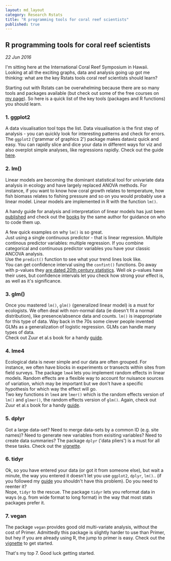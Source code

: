 ```yaml
---
layout: md_layout
category: Research Rstats
title: "R programming tools for coral reef scientists"
published: true  
---
```


## R programming tools for coral reef scientists

*22 Jun 2016*

I'm sitting here at the International Coral Reef Symposium in Hawaii. Looking at all the exciting graphs, data and analysis going up got me thinking: what are the key Rstats tools coral reef scientists should learn?  

Starting out with Rstats can be overwhelming because there are so many tools and packages available (but check out some of the free courses on [my page](http://www.seascapemodels.org/Rstats/index.html#page_content)). So here is a quick list of the key tools (packages and R functions) you should learn.

### 1. ggplot2  
A data visualisation tool tops the list. Data visualisation is the first step of analysis - you can quickly look for interesting patterns and check for errors. The `ggplot2` ('grammar of graphics 2') package makes dataviz quick and easy. You can rapidly slice and dice your data in different ways for viz and also overplot simple analyses, like regressions rapidly. Check out the guide [here](http://ggplot2.org/).  

### 2. lm()  
Linear models are becoming the dominant statistical tool for univariate data analysis in ecology and have largely replaced ANOVA methods. For instance, if you want to know how coral growth relates to temperature, how fish biomass relates to fishing pressure and so on you would probably use a linear model. Linear models are implemented in R with the function `lm()`.

A handy guide for analysis and interpretation of linear models has just been [published](http://onlinelibrary.wiley.com/doi/10.1111/2041-210X.12577/full) and check out the [books](http://www.springer.com/us/book/9780387874579) by the same author for guidance on who to code them up.  

A few quick examples on why `lm()` is so great.  
Just using a single continuous predictor - that is linear regression. Multiple continous predictor variables: multiple regression. If you combine categorical and continuous predictor variables you have your classic ANCOVA analysis.  
Use the `predict()` function to see what your trend lines look like.  
You can get confidence interval using the `confint()` functions. Do away with p-values they [are dated 20th century statistics](https://www.sciencenews.org/blog/context/experts-issue-warning-problems-p-values). Well ok p-values have their uses, but confidence intervals let you check how strong your effect is, as well as it's significance.  

### 3. glm()  
Once you mastered `lm()`, `glm()` (generalized linear model) is a must for ecologists. We often deal with non-normal data (ie doesn't fit a normal distribution), like presence/absence data and counts. `lm()` is inappropriate for this type of data. Way back in the 70s some clever people invented GLMs as a generalization of logistic regression. GLMs can handle many types of data.  
Check out Zuur et al.s book for a handy [guide](http://www.springer.com/us/book/9780387874579).  

### 4. lme4  
Ecological data is never simple and our data are often grouped. For instance, we often have blocks in experiments or transects within sites from field surveys. The package `lme4` lets you implement random effects in linear models. Random effects are a flexible way to account for nuisance sources of variation, which may be important but we don't have a specific hypothesis for which way the effect will go.  
Two key functions in `lme4` are `lmer()` which is the random effects version of `lm()` and `glmer()`, the random effects version of `glm()`.  Again, check out Zuur et al.s book for a handy [guide](http://www.springer.com/us/book/9780387874579).  

### 5. dplyr  
Got a large data-set? Need to merge data-sets by a common ID (e.g. site names)? Need to generate new variables from exisiting variables? Need to create data summaries? The package `dplyr` ('data pliers') is a must for all these tasks. Check out the [vignette](https://www.google.com/url?sa=t&rct=j&q=&esrc=s&source=web&cd=1&cad=rja&uact=8&ved=0ahUKEwi30ujy-7zNAhUP92MKHbxJCAsQFggeMAA&url=https%3A%2F%2Fcran.rstudio.com%2Fweb%2Fpackages%2Fdplyr%2Fvignettes%2Fintroduction.html&usg=AFQjCNH7Ylg3tLyDnOEXLKyYXT0tBfmUSQ&sig2=YhONDvPs6ZxLvnxJSVoCfw).  

### 6. tidyr  
Ok, so you have entered your data (or got it from someone else), but wait a minute, the way you entered it doesn't let you use `ggplot2`, `dplyr`, `lm()`.. (if you followed my [guide](http://www.seascapemodels.org/rstats%20rspatial/2015/11/13/data-commandments.html) you shouldn't have this problem).  Do you need to reenter it?  
Nope, `tidyr` to the rescue. The package `tidyr` lets you reformat data in ways (e.g. from wide format to long format) in the way that most stats packages prefer it.  

### 7. vegan  
The package `vegan` provides good old multi-variate analysis, without the cost of Primer. Admittedly this package is slightly harder to use than Primer, but hey if you are already using R, the jump to primer is easy. Check out the [vignette](https://www.google.com/url?sa=t&rct=j&q=&esrc=s&source=web&cd=4&cad=rja&uact=8&ved=0ahUKEwja7OuK_bzNAhVG9GMKHUdYDnQQFgg3MAM&url=https%3A%2F%2Fcran.r-project.org%2Fweb%2Fpackages%2Fvegan%2Fvegan.pdf&usg=AFQjCNHjnMBiuiNp84VjObqMghCwxcyLxA&sig2=t_EaCR3fJpc-O0rCih9P1w&bvm=bv.125221236,d.cGc) to get started.  

That's my top 7. Good luck getting started.  
